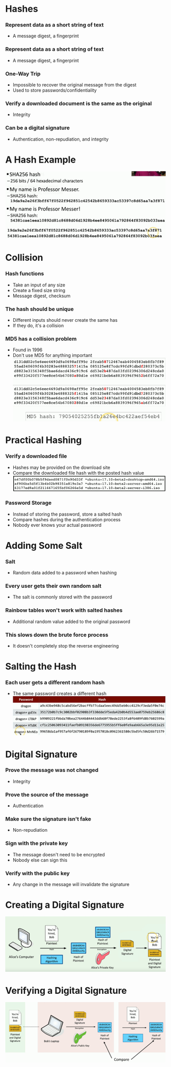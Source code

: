 # Hashes
### Represent data as a short string of text
- A message digest, a fingerprint
### Represent data as a short string of text
- A message digest, a fingerprint
### One-Way Trip
- Impossible to recover the original message from the digest
- Used to store passwords/confidentiality
### Verify a downloaded document is the same as the original
- Integrity
### Can be a digital signature
- Authentication, non-repudiation, and integrity
# A Hash Example
![](Pasted%20image%2020240521140040.png)
# Collision
### Hash functions
- Take an input of any size
- Create a fixed size string
- Message digest, checksum
### The hash should be unique
- Different inputs should never create the same has
- If they do, it's a collision
### MD5 has a collision problem
- Found in 1996
- Don't use MD5 for anything important
![](Pasted%20image%2020240521140253.png)
# Practical Hashing
### Verify a downloaded file
- Hashes may be provided on the download site
- Compare the downloaded file hash with the posted hash value
![](Pasted%20image%2020240521140341.png)
### Password Storage
- Instead of storing the password, store a salted hash
- Compare hashes during the authentication process
- Nobody ever knows your actual password
# Adding Some Salt
### Salt
- Random data added to a password when hashing
### Every user gets their own random salt
- The salt is commonly stored with the password
### Rainbow tables won't work with salted hashes
- Additional random value added to the original password
### This slows down the brute force process
- It doesn't completely stop the reverse engineering
# Salting the Hash
### Each user gets a different random hash
- The same password creates a different hash
![](Pasted%20image%2020240521140743.png)
# Digital Signature
### Prove the message was not changed
- Integrity
### Prove the source of the message
- Authentication
### Make sure the signature isn't fake
- Non-repudiation
### Sign with the private key
- The message doesn't need to be encrypted
- Nobody else can sign this
### Verify with the public key
- Any change in the message will invalidate the signature
# Creating a Digital Signature
![](Pasted%20image%2020240521141013.png)
# Verifying a Digital Signature
![](Pasted%20image%2020240521141119.png)
